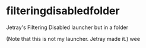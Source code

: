 # filteringdisabledfolder
Jetray's Filtering Disabled launcher but in a folder


(Note that this is not my launcher. Jetray made it.) wee
